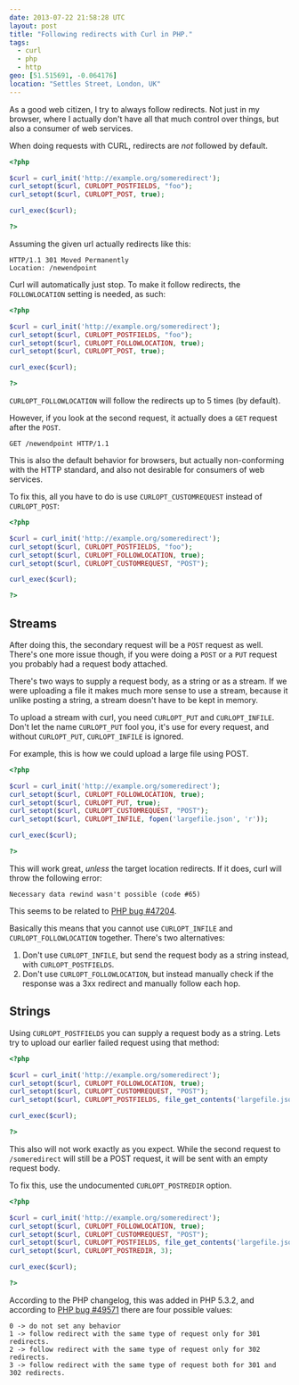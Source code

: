```yaml
---
date: 2013-07-22 21:58:28 UTC
layout: post
title: "Following redirects with Curl in PHP."
tags:
  - curl
  - php
  - http
geo: [51.515691, -0.064176]
location: "Settles Street, London, UK"
---
```


As a good web citizen, I try to always follow redirects. Not just in my
browser, where I actually don't have all that much control over things,
but also a consumer of web services.

When doing requests with CURL, redirects are _not_ followed by default.

```php
<?php

$curl = curl_init('http://example.org/someredirect');
curl_setopt($curl, CURLOPT_POSTFIELDS, "foo");
curl_setopt($curl, CURLOPT_POST, true);

curl_exec($curl);

?>
```

Assuming the given url actually redirects like this:

```
HTTP/1.1 301 Moved Permanently
Location: /newendpoint
```

Curl will automatically just stop. To make it follow redirects, the
`FOLLOWLOCATION` setting is needed, as such:


```php
<?php

$curl = curl_init('http://example.org/someredirect');
curl_setopt($curl, CURLOPT_POSTFIELDS, "foo");
curl_setopt($curl, CURLOPT_FOLLOWLOCATION, true);
curl_setopt($curl, CURLOPT_POST, true);

curl_exec($curl);

?>
```

`CURLOPT_FOLLOWLOCATION` will follow the redirects up to 5 times (by default).

However, if you look at the second request, it actually does a `GET` request
after the `POST`.

```
GET /newendpoint HTTP/1.1
```

This is also the default behavior for browsers, but actually non-conforming
with the HTTP standard, and also not desirable for consumers of web services.

To fix this, all you have to do is use `CURLOPT_CUSTOMREQUEST` instead of
`CURLOPT_POST`:


```php
<?php

$curl = curl_init('http://example.org/someredirect');
curl_setopt($curl, CURLOPT_POSTFIELDS, "foo");
curl_setopt($curl, CURLOPT_FOLLOWLOCATION, true);
curl_setopt($curl, CURLOPT_CUSTOMREQUEST, "POST");

curl_exec($curl);

?>
```

Streams
-------

After doing this, the secondary request will be a `POST` request as well.
There's one more issue though, if you were doing a `POST` or a `PUT` request
you probably had a request body attached.

There's two ways to supply a request body, as a string or as a stream. If we
were uploading a file it makes much more sense to use a stream, because it
unlike posting a string, a stream doesn't have to be kept in memory.

To upload a stream with curl, you need `CURLOPT_PUT` and `CURLOPT_INFILE`.
Don't let the name `CURLOPT_PUT` fool you, it's use for every request, and
without `CURLOPT_PUT`, `CURLOPT_INFILE` is ignored.

For example, this is how we could upload a large file using POST.

```php
<?php

$curl = curl_init('http://example.org/someredirect');
curl_setopt($curl, CURLOPT_FOLLOWLOCATION, true);
curl_setopt($curl, CURLOPT_PUT, true);
curl_setopt($curl, CURLOPT_CUSTOMREQUEST, "POST");
curl_setopt($curl, CURLOPT_INFILE, fopen('largefile.json', 'r'));

curl_exec($curl);

?>
```

This will work great, _unless_ the target location redirects. If it does, curl
will throw the following error:

```
Necessary data rewind wasn't possible (code #65)
```

This seems to be related to [PHP bug #47204][1].

Basically this means that you cannot use `CURLOPT_INFILE` and
`CURLOPT_FOLLOWLOCATION` together. There's two alternatives:

1. Don't use `CURLOPT_INFILE`, but send the request body as a string instead,
   with `CURLOPT_POSTFIELDS`.
2. Don't use `CURLOPT_FOLLOWLOCATION`, but instead manually check if the
   response was a 3xx redirect and manually follow each hop.

Strings
-------

Using `CURLOPT_POSTFIELDS` you can supply a request body as a string. Lets
try to upload our earlier failed request using that method:

```php
<?php

$curl = curl_init('http://example.org/someredirect');
curl_setopt($curl, CURLOPT_FOLLOWLOCATION, true);
curl_setopt($curl, CURLOPT_CUSTOMREQUEST, "POST");
curl_setopt($curl, CURLOPT_POSTFIELDS, file_get_contents('largefile.json'));

curl_exec($curl);

?>
```

This also will not work exactly as you expect. While the second request to
`/someredirect` will still be a POST request, it will be sent with an empty
request body.

To fix this, use the undocumented `CURLOPT_POSTREDIR` option.

```php
<?php

$curl = curl_init('http://example.org/someredirect');
curl_setopt($curl, CURLOPT_FOLLOWLOCATION, true);
curl_setopt($curl, CURLOPT_CUSTOMREQUEST, "POST");
curl_setopt($curl, CURLOPT_POSTFIELDS, file_get_contents('largefile.json'));
curl_setopt($curl, CURLOPT_POSTREDIR, 3);

curl_exec($curl);

?>
```


According to the PHP changelog, this was added in PHP 5.3.2, and according to
[PHP bug #49571][2] there are four possible values:

```
0 -> do not set any behavior
1 -> follow redirect with the same type of request only for 301 redirects.
2 -> follow redirect with the same type of request only for 302 redirects.
3 -> follow redirect with the same type of request both for 301 and 302 redirects.
```

[1]: https://bugs.php.net/bug.php?id=47204
[2]: https://bugs.php.net/bug.php?id=49571
